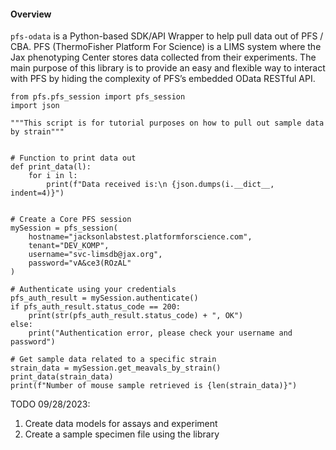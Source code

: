 #### Overview 

```pfs-odata``` is a Python-based SDK/API Wrapper to help pull data out of PFS / CBA.
PFS (ThermoFisher Platform For Science) is a LIMS system where the Jax
phenotyping Center stores data collected from their experiments. The main purpose of this library is to provide an easy and flexible way to interact with PFS by hiding the complexity of PFS’s embedded OData RESTful API. 

```commandline
from pfs.pfs_session import pfs_session
import json

"""This script is for tutorial purposes on how to pull out sample data by strain"""


# Function to print data out
def print_data(l):
    for i in l:
        print(f"Data received is:\n {json.dumps(i.__dict__, indent=4)}")


# Create a Core PFS session
mySession = pfs_session(
    hostname="jacksonlabstest.platformforscience.com",
    tenant="DEV_KOMP",
    username="svc-limsdb@jax.org",
    password="vA&ce3(ROzAL"
)

# Authenticate using your credentials
pfs_auth_result = mySession.authenticate()
if pfs_auth_result.status_code == 200:
    print(str(pfs_auth_result.status_code) + ", OK")
else:
    print("Authentication error, please check your username and password")

# Get sample data related to a specific strain
strain_data = mySession.get_meavals_by_strain()
print_data(strain_data)
print(f"Number of mouse sample retrieved is {len(strain_data)}")
```
TODO 09/28/2023: 
1. Create data models for assays and experiment
2. Create a sample specimen file using the library